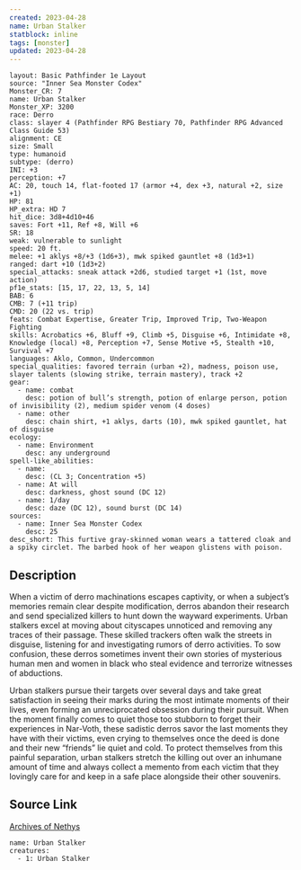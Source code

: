 ```yaml
---
created: 2023-04-28
name: Urban Stalker
statblock: inline
tags: [monster]
updated: 2023-04-28
---
```

```statblock
layout: Basic Pathfinder 1e Layout
source: "Inner Sea Monster Codex"
Monster_CR: 7
name: Urban Stalker
Monster_XP: 3200
race: Derro
class: slayer 4 (Pathfinder RPG Bestiary 70, Pathfinder RPG Advanced Class Guide 53)
alignment: CE
size: Small
type: humanoid
subtype: (derro)
INI: +3
perception: +7
AC: 20, touch 14, flat-footed 17 (armor +4, dex +3, natural +2, size +1)
HP: 81
HP_extra: HD 7
hit_dice: 3d8+4d10+46
saves: Fort +11, Ref +8, Will +6
SR: 18
weak: vulnerable to sunlight
speed: 20 ft.
melee: +1 aklys +8/+3 (1d6+3), mwk spiked gauntlet +8 (1d3+1)
ranged: dart +10 (1d3+2)
special_attacks: sneak attack +2d6, studied target +1 (1st, move action)
pf1e_stats: [15, 17, 22, 13, 5, 14]
BAB: 6
CMB: 7 (+11 trip)
CMD: 20 (22 vs. trip)
feats: Combat Expertise, Greater Trip, Improved Trip, Two-Weapon Fighting
skills: Acrobatics +6, Bluff +9, Climb +5, Disguise +6, Intimidate +8, Knowledge (local) +8, Perception +7, Sense Motive +5, Stealth +10, Survival +7
languages: Aklo, Common, Undercommon
special_qualities: favored terrain (urban +2), madness, poison use, slayer talents (slowing strike, terrain mastery), track +2
gear:
  - name: combat
    desc: potion of bull’s strength, potion of enlarge person, potion of invisibility (2), medium spider venom (4 doses)
  - name: other
    desc: chain shirt, +1 aklys, darts (10), mwk spiked gauntlet, hat of disguise
ecology:
  - name: Environment
    desc: any underground
spell-like_abilities:
  - name:
    desc: (CL 3; Concentration +5)
  - name: At will
    desc: darkness, ghost sound (DC 12)
  - name: 1/day
    desc: daze (DC 12), sound burst (DC 14)
sources:
  - name: Inner Sea Monster Codex
    desc: 25
desc_short: This furtive gray-skinned woman wears a tattered cloak and a spiky circlet. The barbed hook of her weapon glistens with poison.
```
## Description
When a victim of derro machinations escapes captivity, or when a subject’s memories remain clear despite modification, derros abandon their research and send specialized killers to hunt down the wayward experiments. Urban stalkers excel at moving about cityscapes unnoticed and removing any traces of their passage. These skilled trackers often walk the streets in disguise, listening for and investigating rumors of derro activities. To sow confusion, these derros sometimes invent their own stories of mysterious human men and women in black who steal evidence and terrorize witnesses of abductions.

Urban stalkers pursue their targets over several days and take great satisfaction in seeing their marks during the most intimate moments of their lives, even forming an unreciprocated obsession during their pursuit. When the moment finally comes to quiet those too stubborn to forget their experiences in Nar-Voth, these sadistic derros savor the last moments they have with their victims, even crying to themselves once the deed is done and their new “friends” lie quiet and cold. To protect themselves from this painful separation, urban stalkers stretch the killing out over an inhumane amount of time and always collect a memento from each victim that they lovingly care for and keep in a safe place alongside their other souvenirs.
## Source Link
[Archives of Nethys](https://aonprd.com/MonsterDisplay.aspx?ItemName=Urban%20Stalker)
```encounter-table
name: Urban Stalker
creatures:
  - 1: Urban Stalker
```
